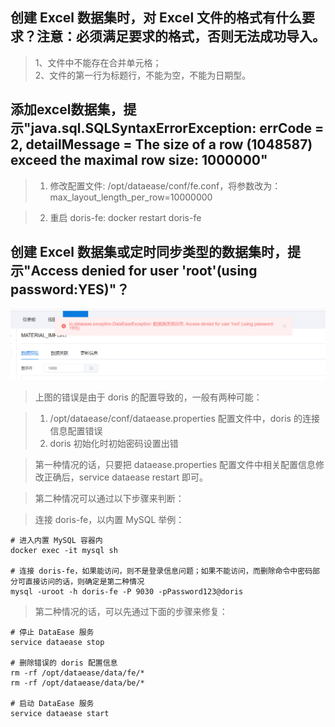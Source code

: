 ## 创建 Excel 数据集时，对 Excel 文件的格式有什么要求？注意：必须满足要求的格式，否则无法成功导入。

>1、文件中不能存在合并单元格；</br>2、文件的第一行为标题行，不能为空，不能为日期型。

## 添加excel数据集，提示"java.sql.SQLSyntaxErrorException: errCode = 2, detailMessage = The size of a row (1048587) exceed the maximal row size: 1000000"

>1. 修改配置文件: /opt/dataease/conf/fe.conf，将参数改为：max_layout_length_per_row=10000000

>2. 重启 doris-fe: docker restart doris-fe


## 创建 Excel 数据集或定时同步类型的数据集时，提示"Access denied for user 'root'(using password:YES)"？
>
![doris错误](../img/faq/doris-invalid.png)

>上图的错误是由于 doris 的配置导致的，一般有两种可能：

>1. /opt/dataease/conf/dataease.properties 配置文件中，doris 的连接信息配置错误
>2. doris 初始化时初始密码设置出错

>第一种情况的话，只要把 dataease.properties 配置文件中相关配置信息修改正确后，service dataease restart 即可。

>第二种情况可以通过以下步骤来判断：

>连接 doris-fe，以内置 MySQL 举例：
```shell
# 进入内置 MySQL 容器内
docker exec -it mysql sh

# 连接 doris-fe，如果能访问，则不是登录信息问题；如果不能访问，而删除命令中密码部分可直接访问的话，则确定是第二种情况
mysql -uroot -h doris-fe -P 9030 -pPassword123@doris

```

>第二种情况的话，可以先通过下面的步骤来修复：
```shell
# 停止 DataEase 服务
service dataease stop

# 删除错误的 doris 配置信息
rm -rf /opt/dataease/data/fe/*
rm -rf /opt/dataease/data/be/*

# 启动 DataEase 服务
service dataease start
```